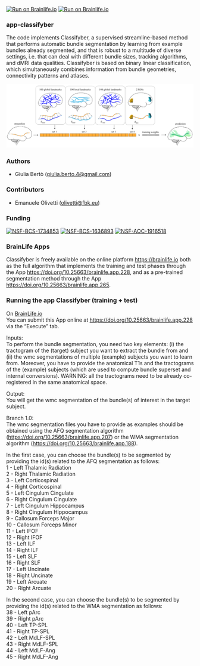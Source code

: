 [![Run on Brainlife.io](https://img.shields.io/badge/Brainlife-bl.app.228-blue.svg)](https://doi.org/10.25663/brainlife.app.228)
[![Run on Brainlife.io](https://img.shields.io/badge/Brainlife-bl.app.265-blue.svg)](https://doi.org/10.25663/brainlife.app.265)

### app-classifyber
The code implements Classifyber, a supervised streamline-based method that performs automatic bundle segmentation by learning from example bundles already segmented, and that is robust to a multitude of diverse settings, i.e. that can deal with different bundle sizes, tracking algorithms, and dMRI data qualities. Classifyber is based on binary linear classification, which simultaneously combines information from bundle geometries, connectivity patterns and atlases. 

![](graphical_abstract_classifyber.png)

### Authors
- Giulia Bertò (giulia.berto.4@gmail.com)

### Contributors
- Emanuele Olivetti (olivetti@fbk.eu)

### Funding 
[![NSF-BCS-1734853](https://img.shields.io/badge/NSF_BCS-1734853-blue.svg)](https://nsf.gov/awardsearch/showAward?AWD_ID=1734853)
[![NSF-BCS-1636893](https://img.shields.io/badge/NSF_BCS-1636893-blue.svg)](https://nsf.gov/awardsearch/showAward?AWD_ID=1636893)
[![NSF-AOC-1916518](https://img.shields.io/badge/NSF_AOC-1916518-blue.svg)](https://nsf.gov/awardsearch/showAward?AWD_ID=1916518)

### BrainLife Apps
Classifyber is freely available on the online platform https://brainlife.io both as the full algorithm that implements the training and test phases through the App https://doi.org/10.25663/brainlife.app.228, and as a pre-trained segmentation method through the App https://doi.org/10.25663/brainlife.app.265.

### Running the app Classifyber (training + test)
On [BrainLife.io](http://brainlife.io/) \
You can submit this App online at https://doi.org/10.25663/brainlife.app.228 via the “Execute” tab.

Inputs: \
To perform the bundle segmentation, you need two key elements: (i) the tractogram of the (target) subject you want to extract the bundle from and (ii) the wmc segmentations of multiple (example) subjects you want to learn from. Moreover, you have to provide the anatomical T1s and the tractograms of the (example) subjects (which are used to compute bundle superset and internal conversions). WARNING: all the tractograms need to be already co-registered in the same anatomical space.  

Output: \
You will get the wmc segmentation of the bundle(s) of interest in the target subject.

Branch 1.0: \
The wmc segmentation files you have to provide as examples should be obtained using the AFQ segmentation algorithm (https://doi.org/10.25663/brainlife.app.207) or the WMA segmentation algorithm (https://doi.org/10.25663/brainlife.app.188). 

In the first case, you can choose the bundle(s) to be segmented by providing the id(s) related to the AFQ segmentation as follows: \
1 - Left Thalamic Radiation \
2 - Right Thalamic Radiation \
3 - Left Corticospinal \
4 - Right Corticospinal \
5 - Left Cingulum Cingulate \
6 - Right Cingulum Cingulate \
7 - Left Cingulum Hippocampus \
8 - Right Cingulum Hippocampus \
9 - Callosum Forceps Major \
10 - Callosum Forceps Minor \
11 - Left IFOF \
12 - Right IFOF \
13 - Left ILF \
14 - Right ILF \
15 - Left SLF \
16 - Right SLF \
17 - Left Uncinate \
18 - Right Uncinate \
19 - Left Arcuate \
20 - Right Arcuate 

In the second case, you can choose the bundle(s) to be segmented by providing the id(s) related to the WMA segmentation as follows: \
38 - Left pArc \
39 - Right pArc \
40 - Left TP-SPL \
41 - Right TP-SPL \
42 - Left MdLF-SPL \
43 - Right MdLF-SPL \
44 - Left MdLF-Ang \
45 - Right MdLF-Ang 

